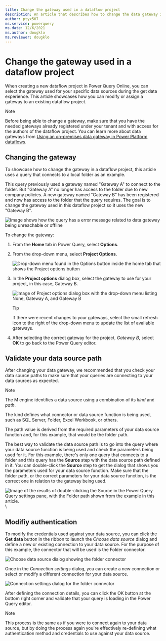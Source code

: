 ```yaml
---
title: Change the gateway used in a dataflow project
description: An article that describes how to change the data gateway in Power Query Online dataflow projects
author: ptyx507
ms.service: powerquery
ms.date: 12/6/2021
ms.author: dougklo
ms.reviewer: dougklo
---
```

# Change the gateway used in a dataflow project

When creating a new dataflow project in Power Query Online, you can select the gateway used for your specific data sources during the get data experience. This article showcases how you can modify or assign a gateway to an existing dataflow project.

>[!NOTE]
>Before being able to change a gateway, make sure that you have the needed gateways already registered under your tenant and with access for the authors of the dataflow project. You can learn more about data gateways from [Using an on-premises data gateway in Power Platform dataflows](dataflows/using-dataflows-with-on-premises-data.md).

## Changing the gateway

To showcase how to change the gateway in a dataflow project, this article uses a query that connects to a local folder as an example.

This query previously used a gateway named "Gateway A" to connect to the folder. But "Gateway A" no longer has access to the folder due to new company policies. A new gateway named "Gateway B" has been registered and now has access to the folder that the query requires. The goal is to change the gateway used in this dataflow project so it uses the new "Gateway B".

![Image shows how the query has a error message related to data gateway being unreachable or offline](media\change-gateway\gateway-error.png)

To change the gateway:

1. From the **Home** tab in Power Query, select **Options**.
2. From the drop-down menu, select **Project Options**.

   ![Drop-down menu found in the Options button inside the home tab that shows the Project options button](media\change-gateway\project-options.png)

3. In the **Project options** dialog box, select the gateway to use for your project, in this case, Gateway B.

   ![Image of Project options dialog box with the drop-down menu listing None, Gateway A, and Gateway B](media\change-gateway\project-options-dialog-change-gateway.png)

   >[!Tip]
   >If there were recent changes to your gateways, select the small refresh icon to the right of the drop-down menu to update the list of available gateways.

4. After selecting the correct gateway for the project, *Gateway B*, select **OK** to go back to the Power Query editor.

## Validate your data source path

After changing your data gateway, we recommended that you check your data source paths to make sure that your queries are connecting to your data sources as expected.

>[!Note]
>The M engine identifies a data source using a combination of its *kind* and *path*.
>
>The kind defines what connector or data source function is being used, such as SQL Server, Folder, Excel Workbook, or others.
>
>The path value is derived from the required parameters of your data source function and, for this example, that would be the folder path.

The best way to validate the data source path is to go into the query where your data source function is being used and check the parameters being used for it. For this example, there's only one query that connects to a folder and this query has the **Source** step with the data source path defined in it. You can double-click the **Source** step to get the dialog that shows you the parameters used for your data source function. Make sure that the folder path, or the correct parameters for your data source function, is the correct one in relation to the gateway being used.

![Image of the results of double-clicking the Source in the Power Query Query settings pane, with the Folder path shown from the example in this article.](media\change-gateway\data-source-path.png)\

## Modifiy authentication

To modify the credentials used against your data source, you can click the **Get data** button in the ribbon to launch the *Choose data source* dialog and define a new or existing connection to your data source. For the purpose of this example, the connector that will be used is the Folder connector.

![Choose data source dialog showing the folder connector](media\change-gateway\choose-data-source.png)

Once in the *Connection settings* dialog, you can create a new connection or select or modify a different connection for your data source.

![Connection settings dialog for the folder connector](media\change-gateway\folder-connection-settings.png)

After defining the connection details, you can click the OK button at the bottom right corner and validate that your query is loading in the Power Query editor.

>[!NOTE]
>This process is the same as if you were to connect again to your data source, but by doing the process again you're effectively re-defining what authentication method and credentials to use against your data source.